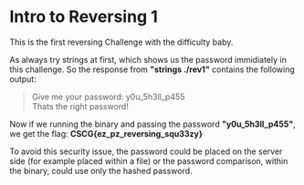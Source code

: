# Intro to Reversing 1 

This is the first reversing Challenge with the difficulty baby.

As always try strings at first, which shows us the password immidiately in this challenge.
So the response from **"strings ./rev1"** contains the following output:
> Give me your password: 
y0u_5h3ll_p455    
Thats the right password!

Now if we running the binary and passing the password **"y0u_5h3ll_p455"**, we get the flag:
**CSCG{ez_pz_reversing_squ33zy}**

To avoid this security issue, the password could be placed on the server side (for example placed within a file) or the password comparison, within the binary, could use only the hashed password.
